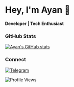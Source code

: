 # Hey, I'm Ayan 👋

**Developer | Tech Enthusiast**


### GitHub Stats
[![Ayan's GitHub stats](https://github-readme-stats.vercel.app/api?username=Ayanrajpoot10&show_icons=true&theme=tokyonight&hide_border=true)](https://github.com/anuraghazra/github-readme-stats)


### Connect
[![Telegram](https://img.shields.io/badge/Telegram-%40Ayan__rajpoot-26A5E4?style=flat-square&logo=telegram&logoColor=white)](https://t.me/Ayan_rajpoot)


![Profile Views](https://komarev.com/ghpvc/?username=Ayanrajpoot10&color=blue&style=flat-square)
